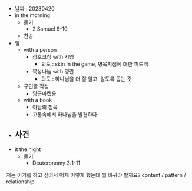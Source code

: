 - 날짜 : 20230420
- in the morning
	- 듣기
		- 2 Samuel 8-10
	- 찬송
- 일
	- with a person
		- 상호코칭 with 시영
			- 의도 : skin in the game, 병목지점에 대한 피드백
		- 묵상나눔 with 영란
			- 의도 : 하나님을 더 잘 알고, 알도록 돕는 것
	- 구인글 작성
		- 당근마켓용
	- with a book
		- 아담의 침묵
		- 고통속에서 하나님을 발견하다.
- 사건
	- 
- it the night
	- 듣기
		- Deuteronomy 3:1-11






저는 이거를 하고 싶어서 어제 이렇게 했는데 뭘 바꿔야 할까요?
content / pattern / relationship